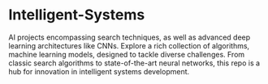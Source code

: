 # Intelligent-Systems
AI projects encompassing search techniques, as well as advanced deep learning architectures like CNNs. Explore a rich collection of algorithms, machine learning models, designed to tackle diverse challenges. From classic search algorithms to state-of-the-art neural networks, this repo is a hub for innovation in intelligent systems development.
